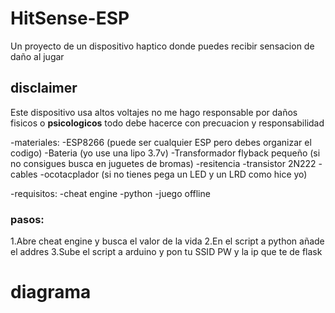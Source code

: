 # HitSense-ESP
Un proyecto de un dispositivo haptico donde puedes recibir sensacion de daño al jugar 

## disclaimer
Este dispositivo usa altos voltajes no me hago responsable por daños fisicos o **psicologicos** todo debe hacerce con precuacion y responsabilidad

-materiales:
  -ESP8266 (puede ser cualquier ESP pero debes organizar el codigo)
  -Bateria (yo use una lipo 3.7v)
  -Transformador flyback pequeño (si no consigues busca en juguetes de bromas)
  -resitencia 
  -transistor 2N222
  -cables
  -ocotacplador (si no tienes pega un LED y un LRD como hice yo)

-requisitos:
  -cheat engine
  -python
  -juego offline

### pasos:
1.Abre cheat engine y busca el valor de la vida 
2.En el script a python añade el addres
3.Sube el script a arduino y pon tu SSID PW y la ip que te de flask

# diagrama

